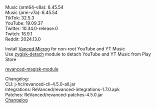 Music (arm64-v8a): 6.45.54  
Music (arm-v7a): 6.45.54  
TikTok: 32.5.3  
YouTube: 19.09.37  
Twitter: 10.34.0-release.0  
Twitch: 16.9.1  
Reddit: 2024.13.0  

Install [Vanced Microg](https://github.com/TeamVanced/VancedMicroG/releases) for non-root YouTube and YT Music  
Use [zygisk-detach](https://github.com/j-hc/zygisk-detach) module to detach YouTube and YT Music from Play Store  

[revanced-magisk-module](https://github.com/j-hc/revanced-magisk-module)  

Changelog:  
CLI: j-hc/revanced-cli-4.5.0-all.jar  
Integrations: ReVanced/revanced-integrations-1.7.0.apk  
Patches: ReVanced/revanced-patches-4.5.0.jar  
[Changelog](https://github.com/ReVanced/revanced-patches/releases/tag/v4.5.0)  
